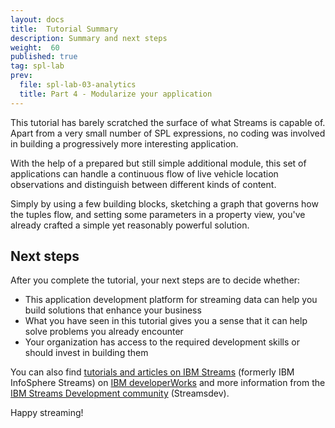 ```yaml
---
layout: docs
title:  Tutorial Summary
description: Summary and next steps
weight:  60
published: true
tag: spl-lab
prev:
  file: spl-lab-03-analytics
  title: Part 4 - Modularize your application 
---
```



This tutorial has barely scratched the surface of what
Streams is capable of. Apart from a very small number of SPL
expressions, no coding was involved in building a progressively more
interesting application.

With the help of a prepared but still simple additional module, this set
of applications can handle a continuous flow of live vehicle location
observations and distinguish between different kinds of content.

Simply by using a few building blocks, sketching a graph that governs
how the tuples flow, and setting some parameters in a property view,
you've already crafted a simple yet reasonably powerful solution.

## Next steps
After you complete the tutorial, your next steps are to decide whether:

-   This application development platform for streaming data can help
    you build solutions that enhance your business
-   What you have seen in this tutorial gives you a sense that it can help
    solve problems you already encounter
-   Your organization has access to the required development skills or
    should invest in building them

You can also find [tutorials and articles on IBM
Streams](http://www.ibm.com/developerworks/views/global/libraryview.jsp?site_id=1&contentarea_by=Big%20data%20and%20analytics&sort_by=&sort_order=2&start=1&end=30&topic_by=-1&product_by=P:InfoSphere%20Streams&type_by=All%20Types&show_abstract=false&search_by=streams&industry_by=-1&series_title_by=)
(formerly IBM InfoSphere Streams) on [IBM
developerWorks](http://www.ibm.com/developerworks/) and more information
from the [IBM Streams Development
community](https://developer.ibm.com/streamsdev/) (Streamsdev).

Happy streaming!

